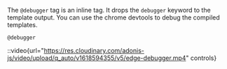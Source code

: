 The `@debugger` tag is an inline tag. It drops the `debugger` keyword to the template output. You can use the chrome devtools to debug the compiled templates.

```edge
@debugger
```

::video{url="https://res.cloudinary.com/adonis-js/video/upload/q_auto/v1618594355/v5/edge-debugger.mp4" controls}
